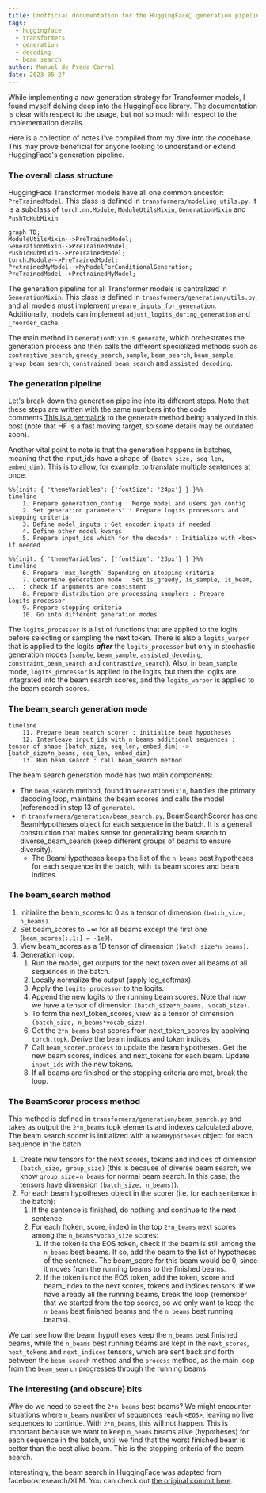 ```yaml
---
title: Unofficial documentation for the HuggingFace🤗 generation pipeline
tags:
  - huggingface
  - transformers
  - generation
  - decoding
  - beam search
author: Manuel de Prada Corral
date: 2023-05-27
---
```


While implementing a new generation strategy for Transformer models, I found myself delving deep into the HuggingFace library. The documentation is clear with respect to the usage, but not so much with respect to the implementation details.

Here is a collection of notes I've compiled from my dive into the codebase. This may prove beneficial for anyone looking to understand or extend HuggingFace's generation pipeline.

<!-- more -->

### The overall class structure

HuggingFace Transformer models have all one common ancestor: `PreTrainedModel`. This class is defined in `transformers/modeling_utils.py`. It is a subclass of `torch.nn.Module`, `ModuleUtilsMixin`, `GenerationMixin` and `PushToHubMixin`.

```mermaid
graph TD;
ModuleUtilsMixin-->PreTrainedModel;
GenerationMixin-->PreTrainedModel;
PushToHubMixin-->PreTrainedModel;
torch.Module-->PreTrainedModel;
PretrainedMyModel-->MyModelForConditionalGeneration;
PreTrainedModel-->PretrainedMyModel;
```

The generation pipeline for all Transformer models is centralized in `GenerationMixin`. This class is defined in `transformers/generation/utils.py`, and all models must implement `prepare_inputs_for_generation`. Additionally, models can implement `adjust_logits_during_generation` and `_reorder_cache`.

The main method in `GenerationMixin` is `generate`, which orchestrates the generation process and then calls the different specialized methods such as `contrastive_search`, `greedy_search`, `sample`, `beam_search`, `beam_sample`, `group_beam_search`, `constrained_beam_search` and `assisted_decoding`.

### The generation pipeline

Let's break down the generation pipeline into its different steps. Note that these steps are written with the same numbers into the code comments.[This is a permalink](https://github.com/huggingface/transformers/blob/d13021e35fb391c88c48b085f29462625d8f4090/src/transformers/generation/utils.py#L1146) to the generate method being analyzed in this post (note that HF is a fast moving target, so some details may be outdated soon).

Another vital point to note is that the generation happens in batches, meaning that the input_ids have a shape of `(batch_size, seq_len, embed_dim)`. This is to allow, for example, to translate multiple sentences at once.

```mermaid
%%{init: { 'themeVariables': {'fontSize': '24px'} } }%%
timeline
    1. Prepare generation_config : Merge model and users gen config
    2. Set generation parameters" : Prepare logits processors and stopping criteria
    3. Define model_inputs : Get encoder inputs if needed
    4. Define other model kwargs
    5. Prepare input_ids which for the decoder : Initialize with <bos> if needed
```

```mermaid
%%{init: { 'themeVariables': {'fontSize': '23px'} } }%%
timeline
    6. Prepare `max_length` depending on stopping criteria
    7. Determine generation mode : Set is_greedy, is_sample, is_beam, ... : check if arguments are consistent
    8. Prepare distribution pre_processing samplers : Prepare logits_processor
    9. Prepare stopping criteria
    10. Go into different generation modes
```

The `logits_processor` is a list of functions that are applied to the logits before selecting or sampling the next token. There is also a `logits_warper` that is applied to the logits ***after*** the `logits_processor` but only in stochastic generation modes (`sample`, `beam_sample`, `assisted_decoding`, `constraint_beam_search` and `contrastive_search`). Also, in `beam_sample` mode, `logits_processor` is applied to the logits, but then the logits are integrated into the beam search scores, and the `logits_warper` is applied to the beam search scores.

### The beam_search generation mode
```mermaid
timeline
    11. Prepare beam search scorer : initialize beam hypotheses
    12. Interleave input_ids with n_beams additional sequences : tensor of shape [batch_size, seq_len, embed_dim] -> [batch_size*n_beams, seq_len, embed_dim]
    13. Run beam search : call beam_search method
```
The beam search generation mode has two main components: 
- The `beam_search` method, found in `GenerationMixin`, handles the primary decoding loop, maintains the beam scores and calls the model (referenced in step 13 of `generate`).
- In `transformers/generation/beam_search.py`, BeamSearchScorer has one BeamHypotheses object for each sequence in the batch. It is a general construction that makes sense for generalizing beam search to diverse_beam_search (keep different groups of beams to ensure diversity).
  - The BeamHypotheses keeps the list of the `n_beams` best hypotheses for each sequence in the batch, with its beam scores and beam indices.

### The beam_search method

1. Initialize the beam_scores to 0 as a tensor of dimension `(batch_size, n_beams)`.
2. Set beam_scores to $-\infty$ for all beams except the first one (`beam_scores[:,1:] = -1e9`).
3. View beam_scores as a 1D tensor of dimension `(batch_size*n_beams)`.
4. Generation loop:
    1. Run the model, get outputs for the next token over all beams of all sequences in the batch.
    2. Locally normalize the output (apply log_softmax).
    3. Apply the `logits_processor` to the logits.
    4. Append the new logits to the running beam scores. Note that now we have a tensor of dimension `(batch_size*n_beams, vocab_size)`.
    5. To form the next_token_scores, view as a tensor of dimension `(batch_size, n_beams*vocab_size)`.
    6. Get the `2*n_beams` best scores from next_token_scores by applying `torch.topk`. Derive the beam indices and token indices.
    7. Call `beam_scorer.process` to update the beam hypotheses. Get the new beam scores, indices and next_tokens for each beam. Update `input_ids` with the new tokens.
    8. If all beams are finished or the stopping criteria are met, break the loop.

### The BeamScorer process method
This method is defined in `transformers/generation/beam_search.py` and takes as output the `2*n_beams` topk elements and indexes calculated above. The beam search scorer is initialized with a `BeamHypotheses` object for each sequence in the batch.

1. Create new tensors for the next scores, tokens and indices of dimension `(batch_size, group_size)` (this is because of diverse beam search, we know `group_size`=`n_beams` for normal beam search. In this case, the tensors have dimension `(batch_size, n_beams)`).
2. For each beam hypotheses object in the scorer (i.e. for each sentence in the batch):
    1. If the sentence is finished, do nothing and continue to the next sentence.
    2. For each (token, score, index) in the top `2*n_beams` next scores among the `n_beams*vocab_size` scores:
        1. If the token is the EOS token, check if the beam is still among the `n_beams` best beams. If so, add the beam to the list of hypotheses of the sentence. The beam_score for this beam would be 0, since it moves from the running beams to the finished beams.  
        2. If the token is not the EOS token, add the token, score and beam_index to the next scores, tokens and indices tensors. If we have already all the running beams, break the loop (remember that we started from the top scores, so we only want to keep the `n_beams` best finished beams and the `n_beams` best running beams).
    
We can see how the beam_hypotheses keep the `n_beams` best finished beams, while the `n_beams` best running beams are kept in the `next_scores`, `next_tokens` and `next_indices` tensors, which are sent back and forth between the `beam_search` method and the `process` method, as the main loop from the `beam_search` progresses through the running beams.

### The interesting (and obscure) bits
Why do we need to select the `2*n_beams` best beams? We might encounter situations where `n_beams` number of sequences reach `<EOS>`, leaving no live sequences to continue. With `2*n_beams`, this will not happen. This is important because we want to keep `n_beams` beams alive (hypotheses) for each sequence in the batch, until we find that the worst finished beam is better than the best alive beam. This is the stopping criteria of the beam search. 

Interestingly, the beam search in HuggingFace was adapted from facebookresearch/XLM. You can check out [the original commit here](https://github.com/huggingface/transformers/commit/b6938916ac7f00cd260e70d54b252909c40bced6).